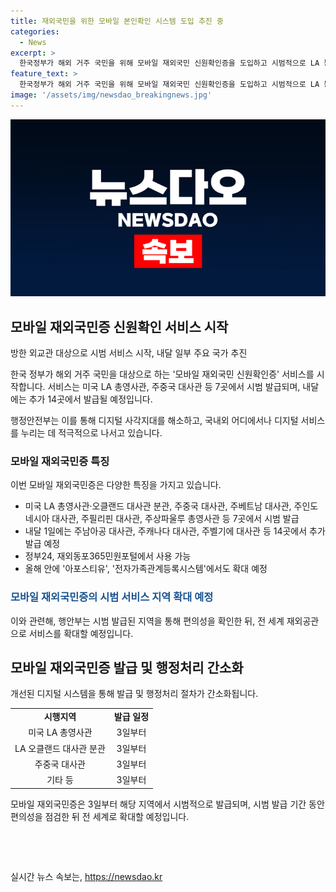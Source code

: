 ```yaml
---
title: 재외국민을 위한 모바일 본인확인 시스템 도입 추진 중
categories:
  - News
excerpt: >
  한국정부가 해외 거주 국민을 위해 모바일 재외국민 신원확인증을 도입하고 시범적으로 LA 등 7곳에서 발급한다. 이로써 해외 거주 국민은 휴대전화로 본인 확인을 받을 수 있게 되었으며, 정부는 디지털 사각지대를 해소하고 포용적 디지털 사회를 구현하기로 했다. 발급과 동시에 정부24와 재외동포365민원포털에서 사용할 수 있으며, 향후 다양한 서비스로 확대할 계획이다. 해당 사항은 3일 서울 서초구 외교타운에서 발표되었으며, 해외 거주 국민의 의견을 청취하기 위한 행사도 진행되었다.
feature_text: >
  한국정부가 해외 거주 국민을 위해 모바일 재외국민 신원확인증을 도입하고 시범적으로 LA 등 7곳에서 발급한다. 이로써 해외 거주 국민은 휴대전화로 본인 확인을 받을 수 있게 되었으며, 정부는 디지털 사각지대를 해소하고 포용적 디지털 사회를 구현하기로 했다. 발급과 동시에 정부24와 재외동포365민원포털에서 사용할 수 있으며, 향후 다양한 서비스로 확대할 계획이다. 해당 사항은 3일 서울 서초구 외교타운에서 발표되었으며, 해외 거주 국민의 의견을 청취하기 위한 행사도 진행되었다.
image: '/assets/img/newsdao_breakingnews.jpg'
---
```


<p><img src="/assets/img/newsdao_breakingnews.jpg" alt="implanttips 속보" /></p>

<h2 data-ke-size="size26">모바일 재외국민증 신원확인 서비스 시작</h2>

<p>방한 외교관 대상으로 시범 서비스 시작, 내달 일부 주요 국가 추진</p>

<p>한국 정부가 해외 거주 국민을 대상으로 하는 '모바일 재외국민 신원확인증' 서비스를 시작합니다. 서비스는 미국 LA 총영사관, 주중국 대사관 등 7곳에서 시범 발급되며, 내달에는 추가 14곳에서 발급될 예정입니다.</p>

<p data-ke-size="size16">행정안전부는 이를 통해 디지털 사각지대를 해소하고, 국내외 어디에서나 디지털 서비스를 누리는 데 적극적으로 나서고 있습니다.</p>

<h3>모바일 재외국민증 특징</h3>

<p>이번 모바일 재외국민증은 다양한 특징을 가지고 있습니다. </p>

<ul>
  <li>미국 LA 총영사관·오클랜드 대사관 분관, 주중국 대사관, 주베트남 대사관, 주인도네시아 대사관, 주필리핀 대사관, 주상파울루 총영사관 등 7곳에서 시범 발급</li>
  <li>내달 1일에는 주남아공 대사관, 주캐나다 대사관, 주벨기에 대사관 등 14곳에서 추가 발급 예정</li>
  <li>정부24, 재외동포365민원포털에서 사용 가능</li>
  <li>올해 안에 '아포스티유', '전자가족관계등록시스템'에서도 확대 예정</li>
</ul>

<h3><span style="color: #1a5490;">모바일 재외국민증의 시범 서비스 지역 확대 예정</span></h3>

<p>이와 관련해, 행안부는 시범 발급된 지역을 통해 편의성을 확인한 뒤, 전 세계 재외공관으로 서비스를 확대할 예정입니다.</p>

<h2 data-ke-size="size26">모바일 재외국민증 발급 및 행정처리 간소화</h2>

<p>개선된 디지털 시스템을 통해 발급 및 행정처리 절차가 간소화됩니다.</p>

<table>
  <tr>
    <td style="text-align: center; height: 17px;"><b>시행지역</b></td>
    <td style="text-align: center; height: 17px;"><b>발급 일정</b></td>
  </tr>
  <tr>
    <td style="text-align: center; height: 17px;">미국 LA 총영사관</td>
    <td style="text-align: center; height: 17px;">3일부터</td>
  </tr>
  <tr>
    <td style="text-align: center; height: 17px;">LA 오클랜드 대사관 분관</td>
    <td style="text-align: center; height: 17px;">3일부터</td>
  </tr>
  <tr>
    <td style="text-align: center; height: 17px;">주중국 대사관</td>
    <td style="text-align: center; height: 17px;">3일부터</td>
  </tr>
  <tr>
    <td style="text-align: center; height: 17px;">기타 등</td>
    <td style="text-align: center; height: 17px;">3일부터</td>
  </tr>
</table>

<p>모바일 재외국민증은 3일부터 해당 지역에서 시범적으로 발급되며, 시범 발급 기간 동안 편의성을 점검한 뒤 전 세계로 확대할 예정입니다.</p>

<p data-ke-size="size16">&nbsp;</p>

<p data-ke-size="size16">&nbsp;</p>
실시간 뉴스 속보는, <a href="https://newsdao.kr" rel="dofollow">https://newsdao.kr</a>


